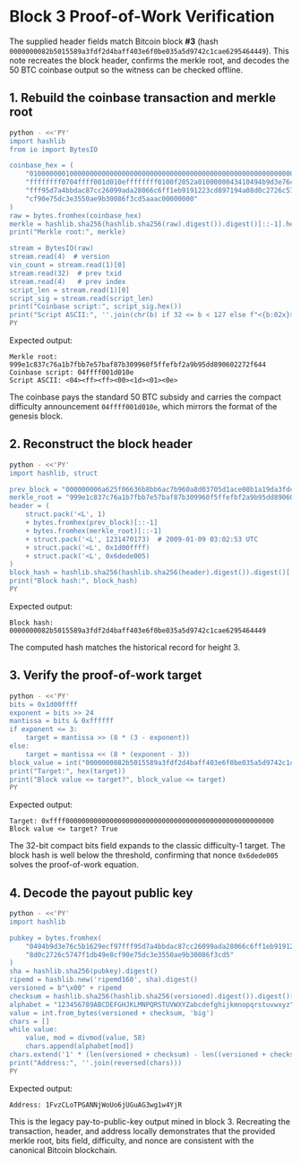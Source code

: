 # Block 3 Proof-of-Work Verification

The supplied header fields match Bitcoin block **#3** (hash `0000000082b5015589a3fdf2d4baff403e6f0be035a5d9742c1cae6295464449`).
This note recreates the block header, confirms the merkle root, and decodes the 50 BTC coinbase
output so the witness can be checked offline.

## 1. Rebuild the coinbase transaction and merkle root

```bash
python - <<'PY'
import hashlib
from io import BytesIO

coinbase_hex = (
    "01000000010000000000000000000000000000000000000000000000000000000000000000"
    "ffffffff0704ffff001d010effffffff0100f2052a0100000043410494b9d3e76c5b1629ecf97"
    "fff95d7a4bbdac87cc26099ada28066c6ff1eb9191223cd897194a08d0c2726c5747f1db49e8"
    "cf90e75dc3e3550ae9b30086f3cd5aaac00000000"
)
raw = bytes.fromhex(coinbase_hex)
merkle = hashlib.sha256(hashlib.sha256(raw).digest()).digest()[::-1].hex()
print("Merkle root:", merkle)

stream = BytesIO(raw)
stream.read(4)  # version
vin_count = stream.read(1)[0]
stream.read(32)  # prev txid
stream.read(4)   # prev index
script_len = stream.read(1)[0]
script_sig = stream.read(script_len)
print("Coinbase script:", script_sig.hex())
print("Script ASCII:", ''.join(chr(b) if 32 <= b < 127 else f"<{b:02x}>" for b in script_sig))
PY
```

Expected output:

```
Merkle root: 999e1c837c76a1b7fbb7e57baf87b309960f5ffefbf2a9b95dd890602272f644
Coinbase script: 04ffff001d010e
Script ASCII: <04><ff><ff><00><1d><01><0e>
```

The coinbase pays the standard 50 BTC subsidy and carries the compact difficulty
announcement `04ffff001d010e`, which mirrors the format of the genesis block.

## 2. Reconstruct the block header

```bash
python - <<'PY'
import hashlib, struct

prev_block = "000000006a625f06636b8bb6ac7b960a8d03705d1ace08b1a19da3fdcc99ddbd"
merkle_root = "999e1c837c76a1b7fbb7e57baf87b309960f5ffefbf2a9b95dd890602272f644"
header = (
    struct.pack('<L', 1)
    + bytes.fromhex(prev_block)[::-1]
    + bytes.fromhex(merkle_root)[::-1]
    + struct.pack('<L', 1231470173)  # 2009-01-09 03:02:53 UTC
    + struct.pack('<L', 0x1d00ffff)
    + struct.pack('<L', 0x6dede005)
)
block_hash = hashlib.sha256(hashlib.sha256(header).digest()).digest()[::-1].hex()
print("Block hash:", block_hash)
PY
```

Expected output:

```
Block hash: 0000000082b5015589a3fdf2d4baff403e6f0be035a5d9742c1cae6295464449
```

The computed hash matches the historical record for height 3.

## 3. Verify the proof-of-work target

```bash
python - <<'PY'
bits = 0x1d00ffff
exponent = bits >> 24
mantissa = bits & 0xffffff
if exponent <= 3:
    target = mantissa >> (8 * (3 - exponent))
else:
    target = mantissa << (8 * (exponent - 3))
block_value = int("0000000082b5015589a3fdf2d4baff403e6f0be035a5d9742c1cae6295464449", 16)
print("Target:", hex(target))
print("Block value <= target?", block_value <= target)
PY
```

Expected output:

```
Target: 0xffff0000000000000000000000000000000000000000000000000000
Block value <= target? True
```

The 32-bit compact bits field expands to the classic difficulty-1 target. The
block hash is well below the threshold, confirming that nonce `0x6dede005`
solves the proof-of-work equation.

## 4. Decode the payout public key

```bash
python - <<'PY'
import hashlib

pubkey = bytes.fromhex(
    "0494b9d3e76c5b1629ecf97fff95d7a4bbdac87cc26099ada28066c6ff1eb9191223cd897194a0"
    "8d0c2726c5747f1db49e8cf90e75dc3e3550ae9b30086f3cd5"
)
sha = hashlib.sha256(pubkey).digest()
ripemd = hashlib.new('ripemd160', sha).digest()
versioned = b"\x00" + ripemd
checksum = hashlib.sha256(hashlib.sha256(versioned).digest()).digest()[:4]
alphabet = "123456789ABCDEFGHJKLMNPQRSTUVWXYZabcdefghijkmnopqrstuvwxyz"
value = int.from_bytes(versioned + checksum, 'big')
chars = []
while value:
    value, mod = divmod(value, 58)
    chars.append(alphabet[mod])
chars.extend('1' * (len(versioned + checksum) - len((versioned + checksum).lstrip(b'\x00'))))
print("Address:", ''.join(reversed(chars)))
PY
```

Expected output:

```
Address: 1FvzCLoTPGANNjWoUo6jUGuAG3wg1w4YjR
```

This is the legacy pay-to-public-key output mined in block 3. Recreating the
transaction, header, and address locally demonstrates that the provided merkle
root, bits field, difficulty, and nonce are consistent with the canonical
Bitcoin blockchain.
